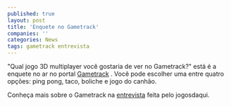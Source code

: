 ```yaml
---
published: true
layout: post
title: 'Enquete no Gametrack'
companies: ''
categories: News
tags: gametrack entrevista
---
```

"Qual jogo 3D multiplayer você gostaria de ver no Gametrack?" está é a enquete no ar no portal <a href="http://www.gametrack.com.br" target="_blank">Gametrack</a>
.
Você pode escolher uma entre quatro opções: ping pong, taco, boliche e jogo do canhão.

Conheça mais sobre o Gametrack na <a href="{{ site.baseurl }}/2005/11/14/entrevista-gametrack/">entrevista</a>
 feita pelo jogosdaqui.